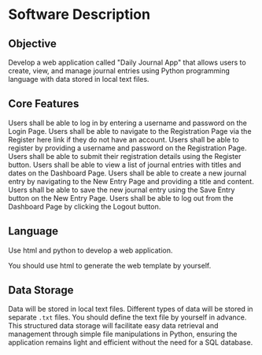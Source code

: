 # Software Description

## Objective
Develop a web application called "Daily Journal App" that allows users to create, view, and manage journal entries using Python programming language with data stored in local text files.


## Core Features
Users shall be able to log in by entering a username and password on the Login Page.
Users shall be able to navigate to the Registration Page via the Register here link if they do not have an account.
Users shall be able to register by providing a username and password on the Registration Page.
Users shall be able to submit their registration details using the Register button.
Users shall be able to view a list of journal entries with titles and dates on the Dashboard Page.
Users shall be able to create a new journal entry by navigating to the New Entry Page and providing a title and content.
Users shall be able to save the new journal entry using the Save Entry button on the New Entry Page.
Users shall be able to log out from the Dashboard Page by clicking the Logout button.
## Language

Use html and python to develop a web application.

You should use html to generate the web template by yourself.

## Data Storage
Data will be stored in local text files.
Different types of data will be stored in separate `.txt` files.
You should define the text file by yourself in advance.
This structured data storage will facilitate easy data retrieval and management through simple file manipulations in Python, ensuring the application remains light and efficient without the need for a SQL database.
